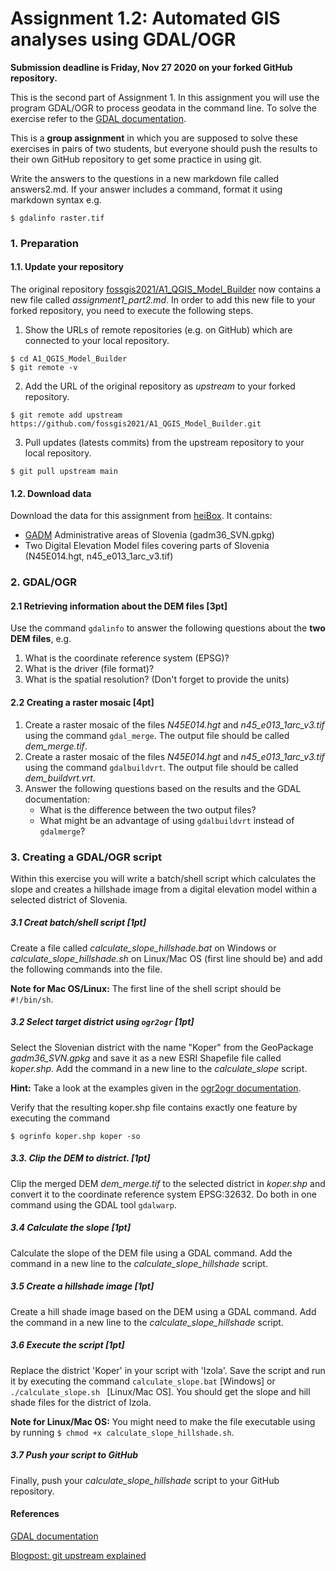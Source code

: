 # Assignment 1.2: Automated GIS analyses using GDAL/OGR

**Submission deadline is Friday, Nov 27 2020 on your forked GitHub repository.**

This is the second part of Assignment 1. In this assignment you will use the program GDAL/OGR to process geodata in the command line. To solve the exercise refer to the [GDAL documentation](https://gdal.org/).

This is a **group assignment** in which you are supposed to solve these exercises in pairs of two students, but everyone should push the results to their own GitHub repository to get some practice in using git. 

Write the answers to the questions in a new markdown file called answers2.md. If your answer includes a command, format it using markdown syntax e.g. 

```
$ gdalinfo raster.tif
```

### 1. Preparation 

#### 1.1. Update your repository

The original repository [fossgis2021/A1\_QGIS\_Model\_Builder](https://github.com/fossgis2021/A1_QGIS_Model_Builder) now contains a new file called _assignment1\_part2.md_. In order to add this new file to your forked repository, you need to execute the following steps. 

1. Show the URLs of remote repositories (e.g. on GitHub) which are connected to your local repository. 

```
$ cd A1_QGIS_Model_Builder
$ git remote -v
```

2. Add the URL of the original repository as *upstream* to your forked repository.

```
$ git remote add upstream https://github.com/fossgis2021/A1_QGIS_Model_Builder.git
```

3. Pull updates (latests commits) from the upstream repository to your local repository.

```
$ git pull upstream main
```

#### 1.2. Download data 

Download the data for this assignment from [heiBox](https://heibox.uni-heidelberg.de/d/8d5adf89a1e847d3b74f/?dl=1). It contains: 

* [GADM](https://gadm.org/data.html) Administrative areas of Slovenia (gadm36\_SVN.gpkg)
* Two Digital Elevation Model files covering parts of Slovenia (N45E014.hgt, n45\_e013\_1arc\_v3.tif)


### 2. GDAL/OGR

#### 2.1 Retrieving information about the DEM files [3pt]

Use the command `gdalinfo` to answer the following questions about the **two DEM files**, e.g.

1. What is the coordinate reference system (EPSG)? 
2. What is the driver (file format)?
3. What is the spatial resolution? (Don't forget to provide the units)

#### 2.2 Creating a raster mosaic [4pt]

1. Create a raster mosaic of the files _N45E014.hgt_ and _n45_e013_1arc_v3.tif_ using the command `gdal_merge`. The output file should be called _dem\_merge.tif_. 
2. Create a raster mosaic of the files _N45E014.hgt_ and _n45_e013_1arc_v3.tif_ using the command `gdalbuildvrt`. The output file should be called _dem\_buildvrt.vrt_. 
3. Answer the following questions based on the results and the GDAL documentation: 
	* What is the difference between the two output files? 
	* What might be an advantage of using `gdalbuildvrt` instead of `gdalmerge`?
 
### 3. Creating a GDAL/OGR script   

Within this exercise you will write a batch/shell script which calculates the slope and creates a hillshade image from a digital elevation model within a selected district of Slovenia. 

##### 3.1 Creat batch/shell script [1pt]
Create a file called _calculate\_slope\_hillshade.bat_ on Windows or _calculate\_slope\_hillshade.sh_ on Linux/Mac OS (first line should be) and add the following commands into the file.

**Note for Mac OS/Linux:** The first line of the shell script should be `#!/bin/sh`.

##### 3.2 Select target district using `ogr2ogr` [1pt]
Select the Slovenian district with the name "Koper" from the GeoPackage _gadm36\_SVN.gpkg_ and save it as a new ESRI Shapefile file called _koper.shp_. Add the command in a new line to the _calculate\_slope_ script. 

**Hint:** Take a look at the examples given in the [ogr2ogr documentation](https://gdal.org/programs/ogr2ogr.html). 

Verify that the resulting koper.shp file contains exactly one feature by executing the command 

```
$ ogrinfo koper.shp koper -so 
```

##### 3.3. Clip the DEM to district. [1pt]

Clip the merged DEM _dem\_merge.tif_ to the selected district in _koper.shp_ and convert it to the coordinate reference system EPSG:32632. Do both in one command using the GDAL tool `gdalwarp`.

##### 3.4 Calculate the slope  [1pt]

Calculate the slope of the DEM file using a GDAL command. Add the command in a new line to the _calculate\_slope\_hillshade_ script. 

##### 3.5 Create a hillshade image [1pt]

Create a hill shade image based on the DEM using a GDAL command. Add the command in a new line to the _calculate\_slope\_hillshade_ script. 

##### 3.6 Execute the script [1pt]

Replace the district 'Koper' in your script with 'Izola'. Save the script and run it by executing the command `calculate_slope.bat` [Windows] or `./calculate_slope.sh ` [Linux/Mac OS]. You should get the slope and hill shade files for the district of Izola. 

**Note for Linux/Mac OS:** You might need to make the file executable using by running `$ chmod +x calculate_slope_hillshade.sh`.

##### 3.7 Push your script to GitHub

Finally, push your _calculate\_slope\_hillshade_ script to your GitHub repository. 

#### References

[GDAL documentation](https://gdal.org/)  

[Blogpost: git upstream explained](https://levelup.gitconnected.com/confusing-terms-in-the-git-terminology-c7115d6febc7)

